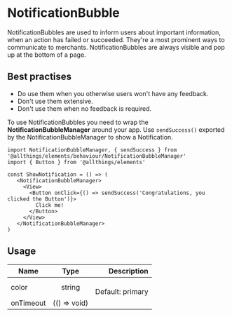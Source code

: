 <!-- 
This is an auto-generated markdown. 
You can change it in "src/NotificationBubble/NotificationBubble.tsx" and run build:docs to update this file.
-->
# NotificationBubble
NotificationBubbles are used to inform users about important
information, when an action has failed or succeeded. They're a most
prominent ways to communicate to merchants. NotificationBubbles are
always visible and pop up at the bottom of a page.

## Best practises
- Do use them when you otherwise users won't have any feedback.
- Don't use them extensive.
- Don't use them when no feedback is required.

To use NotificationBubbles you need to wrap the **NotificationBubbleManager** around your app.
Use `sendSuccess()` exported by the NotificationBubbleManager to show a Notification.

```example
import NotificationBubbleManager, { sendSuccess } from '@allthings/elements/behaviour/NotificationBubbleManager'
import { Button } from '@allthings/elements'

const ShowNotification = () => (
   <NotificationBubbleManager>
     <View>
       <Button onClick={() => sendSuccess('Congratulations, you clicked the Button')}>
         Click me!
       </Button>
     </View>
   </NotificationBubbleManager>
)
```
## Usage
| Name        | Type           | Description  |
| ----------- |:--------------:| ------------:|
|color|string|<br>Default: primary
|onTimeout|(() => void)|
